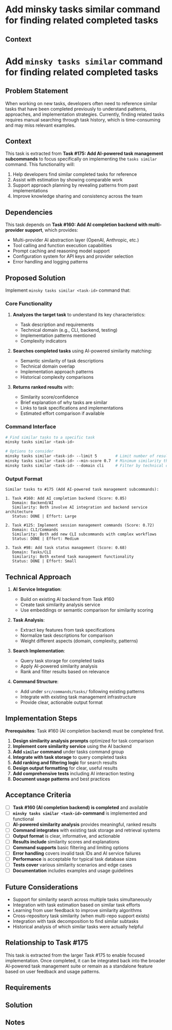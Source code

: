 # Add minsky tasks similar command for finding related completed tasks

## Context

# Add `minsky tasks similar` command for finding related completed tasks

## Problem Statement

When working on new tasks, developers often need to reference similar tasks that have been completed previously to understand patterns, approaches, and implementation strategies. Currently, finding related tasks requires manual searching through task history, which is time-consuming and may miss relevant examples.

## Context

This task is extracted from **Task #175: Add AI-powered task management subcommands** to focus specifically on implementing the `tasks similar` command. This functionality will:

1. Help developers find similar completed tasks for reference
2. Assist with estimation by showing comparable work
3. Support approach planning by revealing patterns from past implementations
4. Improve knowledge sharing and consistency across the team

## Dependencies

This task depends on **Task #160: Add AI completion backend with multi-provider support**, which provides:

- Multi-provider AI abstraction layer (OpenAI, Anthropic, etc.)
- Tool calling and function execution capabilities
- Prompt caching and reasoning model support
- Configuration system for API keys and provider selection
- Error handling and logging patterns

## Proposed Solution

Implement `minsky tasks similar <task-id>` command that:

### Core Functionality

1. **Analyzes the target task** to understand its key characteristics:
   - Task description and requirements
   - Technical domain (e.g., CLI, backend, testing)
   - Implementation patterns mentioned
   - Complexity indicators

2. **Searches completed tasks** using AI-powered similarity matching:
   - Semantic similarity of task descriptions
   - Technical domain overlap
   - Implementation approach patterns
   - Historical complexity comparisons

3. **Returns ranked results** with:
   - Similarity score/confidence
   - Brief explanation of why tasks are similar
   - Links to task specifications and implementations
   - Estimated effort comparison if available

### Command Interface

```bash
# Find similar tasks to a specific task
minsky tasks similar <task-id>

# Options to consider
minsky tasks similar <task-id> --limit 5        # Limit number of results
minsky tasks similar <task-id> --min-score 0.7  # Minimum similarity threshold
minsky tasks similar <task-id> --domain cli     # Filter by technical domain
```

### Output Format

```
Similar tasks to #175 (Add AI-powered task management subcommands):

1. Task #160: Add AI completion backend (Score: 0.85)
   Domain: Backend/AI
   Similarity: Both involve AI integration and backend service architecture
   Status: DONE | Effort: Large
   
2. Task #125: Implement session management commands (Score: 0.72)
   Domain: CLI/Commands  
   Similarity: Both add new CLI subcommands with complex workflows
   Status: DONE | Effort: Medium
   
3. Task #98: Add task status management (Score: 0.68)
   Domain: Tasks/CLI
   Similarity: Both extend task management functionality
   Status: DONE | Effort: Small
```

## Technical Approach

1. **AI Service Integration**:
   - Build on existing AI backend from Task #160
   - Create task similarity analysis service
   - Use embeddings or semantic comparison for similarity scoring

2. **Task Analysis**:
   - Extract key features from task specifications
   - Normalize task descriptions for comparison
   - Weight different aspects (domain, complexity, patterns)

3. **Search Implementation**:
   - Query task storage for completed tasks
   - Apply AI-powered similarity analysis
   - Rank and filter results based on relevance

4. **Command Structure**:
   - Add under `src/commands/tasks/` following existing patterns
   - Integrate with existing task management infrastructure
   - Provide clear, actionable output format

## Implementation Steps

**Prerequisites**: Task #160 (AI completion backend) must be completed first.

1. **Design similarity analysis prompts** optimized for task comparison
2. **Implement core similarity service** using the AI backend
3. **Add `similar` command** under tasks command group
4. **Integrate with task storage** to query completed tasks
5. **Add ranking and filtering logic** for search results
6. **Design output formatting** for clear, useful results
7. **Add comprehensive tests** including AI interaction testing
8. **Document usage patterns** and best practices

## Acceptance Criteria

- [ ] **Task #160 (AI completion backend) is completed** and available
- [ ] **`minsky tasks similar <task-id>` command** is implemented and functional
- [ ] **AI-powered similarity analysis** provides meaningful, ranked results
- [ ] **Command integrates** with existing task storage and retrieval systems
- [ ] **Output format** is clear, informative, and actionable
- [ ] **Results include** similarity scores and explanations
- [ ] **Command supports** basic filtering and limiting options
- [ ] **Error handling** covers invalid task IDs and AI service failures
- [ ] **Performance** is acceptable for typical task database sizes
- [ ] **Tests cover** various similarity scenarios and edge cases
- [ ] **Documentation** includes examples and usage guidelines

## Future Considerations

- Support for similarity search across multiple tasks simultaneously
- Integration with task estimation based on similar task efforts
- Learning from user feedback to improve similarity algorithms
- Cross-repository task similarity (when multi-repo support exists)
- Integration with task decomposition to find similar subtasks
- Historical analysis of which similar tasks were actually helpful

## Relationship to Task #175

This task is extracted from the larger Task #175 to enable focused implementation. Once completed, it can be integrated back into the broader AI-powered task management suite or remain as a standalone feature based on user feedback and usage patterns.

## Requirements

## Solution

## Notes
